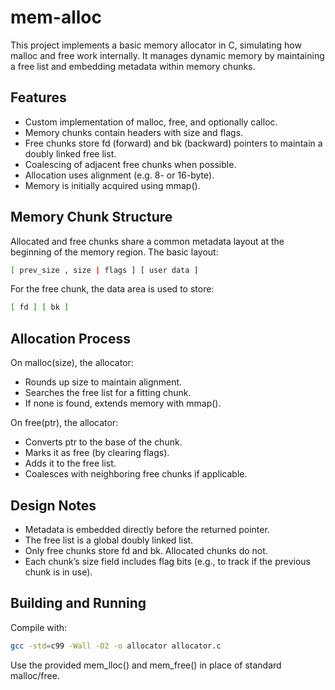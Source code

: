 # mem-alloc
This project implements a basic memory allocator in C, simulating how malloc and free work internally. It manages dynamic memory by maintaining a free list and embedding metadata within memory chunks.

## Features
- Custom implementation of malloc, free, and optionally calloc.
- Memory chunks contain headers with size and flags.
- Free chunks store fd (forward) and bk (backward) pointers to maintain a doubly linked free list.
- Coalescing of adjacent free chunks when possible.
- Allocation uses alignment (e.g. 8- or 16-byte).
- Memory is initially acquired using mmap().

## Memory Chunk Structure
Allocated and free chunks share a common metadata layout at the beginning of the memory region. The basic layout:
```bash
[ prev_size , size | flags ] [ user data ] 
```
For the free chunk, the data area is used to store: 
```bash
[ fd ] [ bk ]
```

## Allocation Process
On malloc(size), the allocator:
- Rounds up size to maintain alignment.
- Searches the free list for a fitting chunk.
- If none is found, extends memory with mmap().

On free(ptr), the allocator:
- Converts ptr to the base of the chunk.
- Marks it as free (by clearing flags).
- Adds it to the free list.
- Coalesces with neighboring free chunks if applicable.

## Design Notes
- Metadata is embedded directly before the returned pointer.
- The free list is a global doubly linked list.
- Only free chunks store fd and bk. Allocated chunks do not.
- Each chunk’s size field includes flag bits (e.g., to track if the previous chunk is in use).

## Building and Running
Compile with:
```bash
gcc -std=c99 -Wall -O2 -o allocator allocator.c
```
Use the provided mem_lloc() and mem_free() in place of standard malloc/free.
